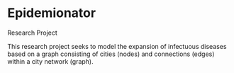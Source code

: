 # Epidemionator
Research Project

This research project seeks to model the expansion of infectuous diseases based on a graph consisting of cities (nodes) and connections (edges)
within a city network (graph). 
